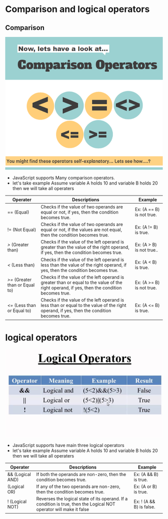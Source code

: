 # Comparison and logical operators

## Comparison 

![My Image](images/comp.png)


- JavaScript supports Many comparison operators.
- let's take example Assume variable A holds 10 and variable B holds 20 then we will take all operaters 

**Operater** | **Descriptions** |**Example**
------------ | -----------------|-----------------
== (Equal)| Checks if the value of two operands are equal or not, if yes, then the condition becomes true.|Ex: (A == B) is not true.
!= (Not Equal)| Checks if the value of two operands are equal or not, if the values are not equal, then the condition becomes true.|Ex: (A != B) is true.
_>_ (Greater than)| Checks if the value of the left operand is greater than the value of the right operand, if yes, then the condition becomes true.|Ex: (A > B) is not true..
_<_ (Less than)| Checks if the value of the left operand is less than the value of the right operand, if yes, then the condition becomes true.|Ex: (A < B) is true.
_>=_ (Greater than or Equal to)| Checks if the value of the left operand is greater than or equal to the value of the right operand, if yes, then the condition becomes true.|Ex: (A >= B) is not true.
_<=_ (Less than or Equal to)|Checks if the value of the left operand is less than or equal to the value of the right operand, if yes, then the condition becomes true.|Ex: (A <= B) is true.



# logical operators

![Image](images/log.jpg)

- JavaScript supports have main three logical operators 
- let's take example Assume variable A holds 10 and variable B holds 20 then we will take all operaters 


**Operater** | **Descriptions** |**Example**
------------ | -----------------|-----------------
&& (Logical AND)|If both the operands are non-zero, then the condition becomes true.|Ex: (A && B) is true.
(Logical OR)|If any of the two operands are non-zero, then the condition becomes true.|Ex: (A or B) is true.
! (Logical NOT)|Reverses the logical state of its operand. If a condition is true, then the Logical NOT operator will make it false|Ex: ! (A && B) is false.
